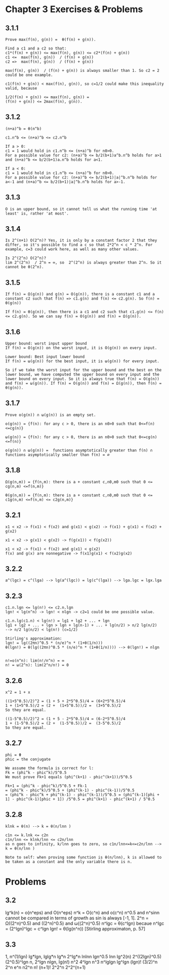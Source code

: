 # Chapter 3 Exercises & Problems

## 3.1.1
```
Prove max(f(n), g(n)) =  θ(f(n) + g(n)).

Find a c1 and a c2 so that:
c1*(f(n) + g(n)) <= max(f(n), g(n)) <= c2*(f(n) + g(n))
c1 <=  max(f(n), g(n))  / (f(n) + g(n))
c2 =>  max(f(n), g(n))  / (f(n) + g(n))

max(f(n), g(n))  / (f(n) + g(n)) is always smaller than 1. So c2 = 2 could be one example. 

c1(f(n) + g(n)) < max(f(n), g(n)), so c=1/2 could make this inequality valid, because

1/2(f(n) + g(n)) <= max(f(n), g(n)) = 
(f(n) + g(n)) <= 2max(f(n), g(n)). 

```

## 3.1.2
```
(n+a)^b = θ(n^b)

c1.n^b <= (n+a)^b <= c2.n^b

If a > 0:
c1 = 1 would hold in c1.n^b <= (n+a)^b for n0>0.
For a possible value for c2: (n+a)^b <= b/2(b+1)a^b.n^b holds for a>1 and (n+a)^b <= b/2(b+1)a.n^b holds for a<1.

If a < 0:
c1 = 1 would hold in c1.n^b <= (n+a)^b for n0>0.
For a possible value for c2: (n+a)^b <= b/2(b+1)|a|^b.n^b holds for a<-1 and (n+a)^b <= b/2(b+1)|a|^b.n^b holds for a>-1.

```


## 3.1.3
```
O is an upper bound, so it cannot tell us what the running time 'at least' is, rather 'at most'. 
```
## 3.1.4

```
Is 2^(n+1) O(2^n)? Yes, it is only by a constant factor 2 that they differ, so it's possible to find a c so that 2*2^n < c * 2^n. For example, c=3 could work here, as well as many other values. 

Is 2^(2^n) O(2^n)? 
lim 2^(2^n)  / 2^n = ∞, so  2^(2^n) is always greater than 2^n. So it cannot be θ(2^n).  
```

## 3.1.5
```
If f(n) = Ω(g(n)) and g(n) = O(g(n)), there is a constant c1 and a constant c2 such that f(n) => c1.g(n) and f(n) <= c2.g(n). So f(n) = θ(g(n))

If f(n) = θ(g(n)), then there is a c1 and c2 such that c1.g(n) <= f(n) <= c2.g(n). So we can say f(n) = O(g(n)) and f(n) = Ω(g(n)).
```

## 3.1.6
```
Upper bound: worst input upper bound
If f(n) = O(g(n)) on the worst input, it is O(g(n)) on every input. 

Lower bound: Best input lower bound
If f(n) = ω(g(n)) for the best input, it is ω(g(n)) for every input. 

So if we take the worst input for the upper bound and the best on the lower bound, we have computed the upper bound on every input and the lower bound on every input. So it is always true that f(n) = O(g(n)) and f(n) = ω(g(n)). If f(n) = O(g(n)) and f(n) = Ω(g(n)), then f(n) = θ(g(n)). 
```

## 3.1.7
```
Prove o(g(n)) ∩ ω(g(n)) is an empty set. 

o(g(n)) = {f(n): for any c > 0, there is an n0>0 such that 0<=f(n)<=cg(n)}

ω(g(n)) = {f(n): for any c > 0, there is an n0>0 such that 0<=cg(n)<=f(n)}

o(g(n)) ∩ ω(g(n)) =  functions asymptotically greater than f(n) ∩ functions asymptotically smaller than f(n) = ∅

```

## 3.1.8

```
Ω(g(n,m)) = {f(n,m): there is a + constant c,n0,m0 such that 0 <= cg(n,m) <=f(n,m)}

θ(g(n,m)) = {f(n,m): there is a + constant c,n0,m0 such that 0 <= c1g(n,m) <=f(n,m) <= c2g(n,m)}

```

## 3.2.1
```
x1 < x2 -> f(x1) < f(x2) and g(x1) < g(x2) -> f(x1) + g(x1) < f(x2) + g(x2)

x1 < x2 -> g(x1) < g(x2) -> f(g(x1)) < f(g(x2))

x1 < x2 -> f(x1) < f(x2) and g(x1) < g(x2) 
f(x) and g(x) are nonnegative -> f(x1)g(x1) < f(x2)g(x2)

```

## 3.2.2
```
a^(lgc) = c^(lga) --> lg(a^(lgc)) = lg(c^(lga)) --> lga.lgc = lgx.lga
```

## 3.2.3
```
c1.n.lgn <= lg(n!) <= c2.n.lgn
lgn! < lg(n^n) -> lgn! < nlgn -> c2=1 could be one possible value.

c1.n.lg(c1.n) < lg(n!) = lg1 + lg2 + ... + lgn
lg1 + lg2 + ... + lgn > lgn + lg(n-1) + ... + lg(n/2) > n/2 lg(n/2)
--> n/2 lg(n/2) < lg(n!) (c=1/2)

Stirling's approximation: 
lgn! = lg((2πn)^0.5 * (n/e)^n * (1+θ(1/n)))
θ(lgn!) = θ(lg((2πn)^0.5 * (n/e)^n * (1+θ(1/n)))) --> θ(lgn!) = nlgn


n!=o(n^n): lim(n!/n^n) = ∞
n! = ω(2^n): lim(2^n/n!) = 0

```
## 3.2.6
```
x^2 = 1 + x

((1+5^0.5)/2)^2 = (1 + 5 + 2*5^0.5)/4 = (6+2*5^0.5)/4
1 + (1+5^0.5)/2 = (2 +  (1+5^0.5))/2 =  (3+5^0.5)/2
So they are equal. 

((1-5^0.5)/2)^2 = (1 + 5 - 2*5^0.5)/4 = (6-2*5^0.5)/4
1 + (1-5^0.5)/2 = (2 +  (1-5^0.5))/2 =  (3-5^0.5)/2
So they are equal. 

```
## 3.2.7
```
phi = Φ
phic = the conjugate

We assume the formula is correct for l:
Fk = (phi^k - phic^k)/5^0.5 
We must prove Fk+1 equals (phi^(k+1) - phic^(k+1))/5^0.5 

Fk+1 = (phi^k - phic^k)/5^0.5 + Fk-1 
= (phi^k - phic^k)/5^0.5 + (phi^(k-1) - phic^(k-1))/5^0.5 
= (phi^k - phic^k + phi^(k-1) - phic^(k-1))/5^0.5 = (phi^(k-1)[phi + 1] - phic^(k-1)[phic + 1]) /5^0.5 = phi^(k+1) - phic^(k+1) / 5^0.5

```

## 3.2.8
```
klnk = θ(n) --> k = θ(n/lnn )

c1n <= k.lnk <= c2n
c1n/lnn <= klnk/lnn <= c2n/lnn
as n goes to infinity, k/lnn goes to zero, so c1n/lnn<=k<=c2n/lnn --> k = θ(n/lnn )

Note to self: when proving some function is θ(n/lnn), k is allowed to be taken as a constant and the only variable there is n.
```




# Problems
## 3.2 
lg^k(n) = o(n^eps) and O(n^eps)
n^k = O(c^n) and o(c^n)
n^0.5 and n^sinn cannot be compared in terms of growth as sin is always [-1, 1]. 
2^n = Ω((2^n)^0.5) and ((2^n)^0.5) and ω((2^n)^0.5)
n^lgc = θ(c^lgn) becaue n^lgc = (2^lgn)^lgc = c^lgn
lgn! = θ(lg(n^n)) [Stirling approximaton, p. 57]
## 3.3
1, n^(1/lgn)
lg\*lgn, lglg\*n
lg\*n
2^lg\*n
lnlnn
lgn^0.5
lnn
lg^2(n)
2^((2lgn)^0.5)
(2^0.5)^lgn
n, 2^lgn
nlgn, lg(n!)
n^2
4^lgn
n^3
n^lglgn
lg^lgn
(lgn)!
(3/2)^n
2^n
e^n
n2^n
n!
(n+1)!
2^2^n
2^2^(n+1)
